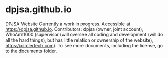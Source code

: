 # dpjsa.github.io
DPJSA Website
Currently a work in progress. 
Accessible at https://dpjsa.github.io.
Contributors: dpjsa (owner, joint account), WhoAmI1000 (supervisor (will oversee all coding and development (will do all the hard things), but has little relation or ownership of the website), https://circlertech.com). To see more documents, including the license, go to the documents folder.
